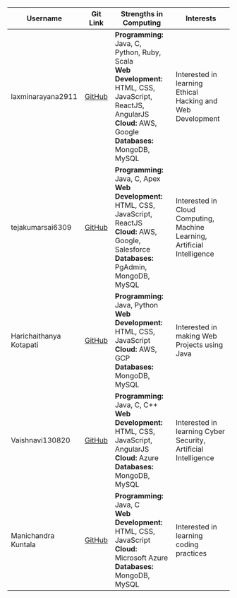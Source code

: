 

| Username               | Git Link                             | Strengths in Computing                                                    | Interests                                                |
|------------------------|--------------------------------------|---------------------------------------------------------------------------|----------------------------------------------------------|
| laxminarayana2911      | [GitHub](https://github.com/laxminarayana2911) | **Programming:** Java, C, Python, Ruby, Scala<br>**Web Development:** HTML, CSS, JavaScript, ReactJS, AngularJS<br>**Cloud:** AWS, Google<br>**Databases:** MongoDB, MySQL | Interested in learning Ethical Hacking and Web Development |
| tejakumarsai6309      | [GitHub](https://github.com/tejakumarsai6309) | **Programming:** Java, C, Apex<br>**Web Development:** HTML, CSS, JavaScript, ReactJS<br>**Cloud:** AWS, Google, Salesforce<br>**Databases:** PgAdmin, MongoDB, MySQL | Interested in Cloud Computing, Machine Learning, Artificial Intelligence |
| Harichaithanya Kotapati | [GitHub](https://github.com/HariChaithanya) | **Programming:** Java, Python<br>**Web Development:** HTML, CSS, JavaScript<br>**Cloud:** AWS, GCP<br>**Databases:** MongoDB, MySQL | Interested in making Web Projects using Java |
| Vaishnavi130820        | [GitHub](https://github.com/Vaishnavi130820) | **Programming:** Java, C, C++<br>**Web Development:** HTML, CSS, JavaScript, AngularJS<br>**Cloud:** Azure<br>**Databases:** MongoDB, MySQL | Interested in learning Cyber Security, Artificial Intelligence |
| Manichandra Kuntala   | [GitHub](https://github.com/MANICHANDRA900) | **Programming:** Java, C<br>**Web Development:** HTML, CSS, JavaScript<br>**Cloud:** Microsoft Azure<br>**Databases:** MongoDB, MySQL | Interested in learning coding practices |






